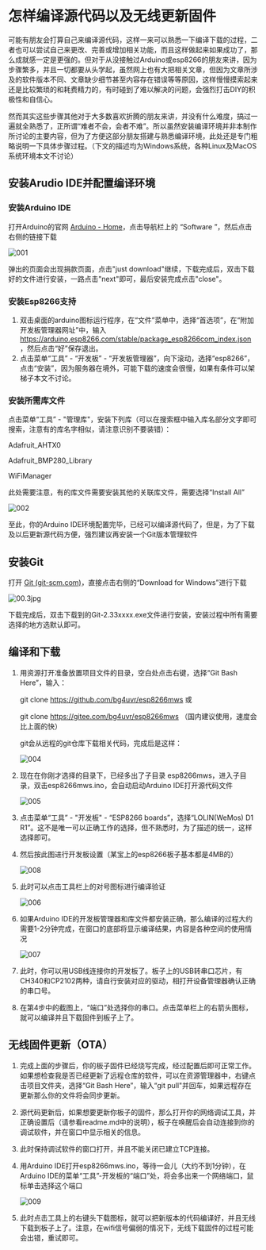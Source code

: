 # 怎样编译源代码以及无线更新固件

可能有朋友会打算自己来编译源代码，这样一来可以熟悉一下编译下载的过程，二者也可以尝试自己来更改、完善或增加相关功能，而且这样做起来如果成功了，那么成就感一定是更强的。但对于从没接触过Arduino或esp8266的朋友来讲，因为步骤繁多，并且一切都要从头学起，虽然网上也有大把相关文章，但因为文章所涉及的软件版本不同、文章缺少细节甚至内容存在错误等等原因，这样慢慢摸索起来还是比较繁琐的和耗费精力的，有时碰到了难以解决的问题，会强烈打击DIY的积极性和自信心。

然而其实这些步骤其他对于大多数喜欢折腾的朋友来讲，并没有什么难度，搞过一遍就全熟悉了，正所谓“难者不会，会者不难”。所以虽然安装编译环境并非本制作所讨论的主要内容，但为了方便这部分朋友搭建与熟悉编译环境，此处还是专门粗略说明一下具体步骤过程。（下文的描述均为Windows系统，各种Linux及MacOS系统环境本文不讨论）

## 安装Arudio IDE并配置编译环境

### 安装Arduino IDE

打开Arduino的官网 [Arduino - Home](https://www.arduino.cc/)，点击导航栏上的 “Software ”，然后点击右侧的链接下载



![001](pic1/001.jpg)

弹出的页面会出现捐款页面，点击"just download"继续，下载完成后，双击下载好的文件进行安装，一路点击"next"即可，最后安装完成点击"close"。

### 安装Esp8266支持

1. 双击桌面的arduino图标运行程序，在“文件”菜单中，选择“首选项”，在“附加开发板管理器网址”中，输入 https://arduino.esp8266.com/stable/package_esp8266com_index.json ，然后点击“好”保存退出。
2. 点击菜单“工具” - “开发板” - “开发板管理器”，向下滚动，选择“esp8266”，点击“安装”，因为服务器在境外，可能下载的速度会很慢，如果有条件可以架梯子本文不讨论。

### 安装所需库文件

点击菜单“工具” - "管理库"，安装下列库（可以在搜索框中输入库名部分文字即可搜索，注意有的库名字相似，请注意识别不要装错）：

Adafruit_AHTX0

Adafruit_BMP280_Library

WiFiManager

此处需要注意，有的库文件需要安装其他的关联库文件，需要选择“Install All”



![002](pic1/002.jpg)

至此，你的Arduino IDE环境配置完毕，已经可以编译源代码了，但是，为了下载及以后更新源代码方便，强烈建议再安装一个Git版本管理软件

## 安装Git

打开 [Git (git-scm.com)](https://git-scm.com/)，直接点击右侧的“Download for Windows”进行下载



![00.3jpg](pic1/003.jpg)

下载完成后，双击下载到的Git-2.33xxxx.exe文件进行安装，安装过程中所有需要选择的地方选默认即可。

## 编译和下载

1. 用资源打开准备放置项目文件的目录，空白处点击右键，选择“Git Bash Here”，输入：

   git clone https://github.com/bg4uvr/esp8266mws  或

   git clone https://gitee.com/bg4uvr/esp8266mws （国内建议使用，速度会比上面的快）

   git会从远程的git仓库下载相关代码，完成后是这样：

   

   ![004](pic1/004.jpg)

2. 现在在你刚才选择的目录下，已经多出了子目录 esp8266mws，进入子目录，双击esp8266mws.ino，会自动启动Arduino IDE打开源代码文件

   

   ![005](pic1/005.jpg)

3. 点击菜单“工具” - "开发板" - “ESP8266 boards”，选择“LOLIN(WeMos) D1 R1”。这不是唯一可以正确工作的选择，但不熟悉时，为了描述的统一，这样选择即可。

4. 然后按此图进行开发板设置（某宝上的esp8266板子基本都是4MB的）

   ![008](pic1/008.jpg)

5. 此时可以点击工具栏上的对号图标进行编译验证

   ![006](pic1/006.jpg)

6. 如果Arduino IDE的开发板管理器和库文件都安装正确，那么编译的过程大约需要1-2分钟完成，在窗口的底部将显示编译结果，内容是各种空间的使用情况

   ![007](pic1/007.jpg)

7. 此时，你可以用USB线连接你的开发板了。板子上的USB转串口芯片，有CH340和CP2102两种，请自行安装对应的驱动，相打开设备管理器确认正确的串口号。

8. 在第4步中的截图上，“端口”处选择你的串口。点击菜单栏上的右箭头图标，就可以编译并且下载固件到板子上了。

## 无线固件更新（OTA）

1. 完成上面的步骤后，你的板子固件已经烧写完成，经过配置后即可正常工作。如果想检查我是否已经更新了远程仓库的软件，可以在资源管理器中，右键点击项目文件夹，选择“Git Bash Here”，输入“git pull"并回车，如果远程存在更新那么你的文件将会同步更新。

2. 源代码更新后，如果想要更新你板子的固件，那么打开你的网络调试工具，并正确设置后（请参看readme.md中的说明），板子在唤醒后会自动连接到你的调试软件，并在窗口中显示相关的信息。

3. 此时保持调试软件的窗口打开，并且不能关闭已建立TCP连接。

4. 用Arduino IDE打开esp8266mws.ino，等待一会儿（大约不到1分钟），在Arduino IDE的菜单“工具”-开发板的“端口”处，将会多出来一个网络端口，鼠标单击选择这个端口

   ![009](pic1/009.jpg)

5. 此时点击工具上的右键头下载图标，就可以把新版本的代码编译好，并且无线下载到板子上了。注意，在wifi信号偏弱的情况下，无线下载固件的过程可能会出错，重试即可。

